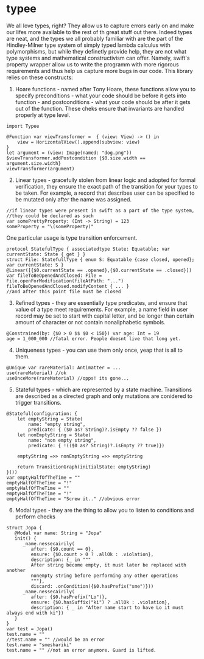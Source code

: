 # typee

We all love types, right? They allow us to capture errors early on and make our lifes more available to the rest of th great stuff out there.
Indeed types are neat, and the types we all probably familiar with are the part of the Hindley-Milner type system of simply typed lambda calculus with polymorphisms, but while they definetly provide help, they are not what type systems and mathematical constructivism can offer. Namely, swift's property wrapper allow us to write the programm with more rigorous requirements and thus help us capture more bugs in our code. This library relies on these constructs:

1. Hoare functions - named after Tony Hoare, these functions allow you to specify preconditions - what your code should be before it gets into function - and postconditions - what your code should be after it gets out of the function. These cheks ensure that invariants are handled properly at type level.
```
import Typee

@Function var viewTransformer =  { (view: View) -> () in
    view = HorizontalView().append(subview: view)
}
let argument = (view: Image(named: "dog.png"))
$viewTransformer.addPostcondition {$0.size.width == argument.size.width}
viewTransformer(argument)
```

2. Linear types - gracefully stolen from linear logic and adopted for formal verification, they ensure the exact path of the transition for your types to be taken. For example, a record that describes user can be specified to be mutated only after the name was assigned.
```
//if linear types were present in swift as a part of the type system,
//they could be declared as such
var somePrettyProperty: (Int -> String) = 123
someProperty = "\(someProperty)"
```
One particular usage is type transition enforcement.
```
protocol StatefulType { associatedtype State: Equatable; var currentState: State { get } }
struct File: StatefullType { enum S: Equatable {case closed, opened}; var currentState: S }
@Linear([{$0.currentState == .opened},{$0.currentState == .closed}]) 
var fileToBeOpenedAndClosed: File = File.openForModification(fileAtPath: "...")
fileToBeOpenedAndClosed.modifyContent { ... }
//and after this point file must be closed
```

3. Refined types - they are essentially type predicates, and ensure that value of a type meet requirements. For example, a name field in user record may be set to start with capital letter, and be longer than certain amount of character or not contain nonallphabetic symbols.
```
@Constrained(by: {$0 > 0 $$ $0 < 150}) var age: Int = 19
age = 1_000_000 //fatal error. People doesnt live that long yet.
```

4. Uniqueness types - you can use them only once, yeap that is all to them.
```
@Unique var rareMaterial: Antimatter = ...
use(rareMaterial) //ok
useOnceMore(rareMaterial) //opps! its gone...
```

5. Stateful types - which are represented by a state machine. Transitions are described as a directed graph and only mutations are conidered to trigger transitions.
```
@Stateful(configuration: {
    let emptyString = State(
        name: "empty string",
        predicate: { ($0 as? String)?.isEmpty ?? false })
    let nonEmptyString = State(
        name: "non empty string",
        predicate: { !(($0 as? String)?.isEmpty ?? true)})
        
    emptyString =>> nonEmptyString =>> emptyString
    
    return TransitionGraph(initialState: emptyString)
}())
var emptyHalfOfTheTime = ""
emptyHalfOfTheTime = "!"
emptyHalfOfTheTime = ""
emptyHalfOfTheTime = "!"
emptyHalfOfTheTime = "Screw it.." //obvious error
```

6. Modal types - they are the thing to allow you to listen to conditions and perform checks
```
struct Jopa {
   @Modal var name: String = "Jopa"
   init() {
      _name.nessecairily(
         after: {$0.count == 0},
         ensure: {$0.count > 0 ? .allOk : .violation},
         description: {_ in """
         After string become empty, it must later be replaced with another
         nonempty string before performing any other operations
         """},
         discard: .onCondition({$0.hasPrefix("sme")}))
      _name.nessecairily(
         after: {$0.hasPrefix("Lo")},
         ensure: {$0.hasSuffix("ki") ? .allOk : .violation},
         description: { _ in "After name start to have Lo it must always end with ki"})
   }
}
var test = Jopa()
test.name = ""
//test.name = "" //would be an error 
test.name = "smeshariki"
test.name = "" //not an error anymore. Guard is lifted.
```

